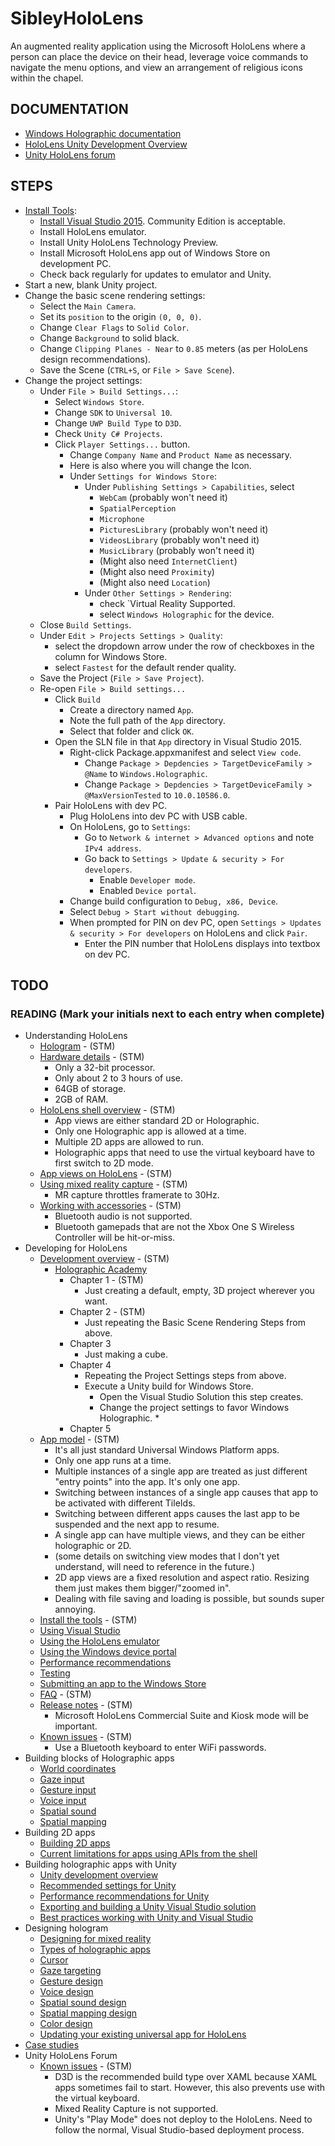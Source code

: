 # SibleyHoloLens

An augmented reality application using the Microsoft HoloLens where a person can place the device on their head, leverage voice commands to navigate the menu options, and view an arrangement of religious icons within the chapel.

## DOCUMENTATION

* [Windows Holographic documentation](https://developer.microsoft.com/en-us/windows/holographic/documentation)
* [HoloLens Unity Development Overview](https://developer.microsoft.com/en-us/windows/holographic/unity_development_overview)
* [Unity HoloLens forum](http://forum.unity3d.com/forums/hololens.102/)

## STEPS

* [Install Tools](https://developer.microsoft.com/en-us/windows/holographic/install_the_tools):
  * [Install Visual Studio 2015](https://developer.microsoft.com/en-us/windows/downloads). Community Edition is acceptable.
  * Install HoloLens emulator.
  * Install Unity HoloLens Technology Preview.
  * Install Microsoft HoloLens app out of Windows Store on development PC.
  * Check back regularly for updates to emulator and Unity.
* Start a new, blank Unity project.
* Change the basic scene rendering settings:
  * Select the `Main Camera`.
  * Set its `position` to the origin `(0, 0, 0)`.
  * Change `Clear Flags` to `Solid Color`.
  * Change `Background` to solid black.
  * Change `Clipping Planes - Near` to `0.85` meters (as per HoloLens design recommendations).
  * Save the Scene (`CTRL+S`, or `File > Save Scene`).
* Change the project settings:
  * Under `File > Build Settings...`:
    * Select `Windows Store`.
    * Change `SDK` to `Universal 10`.
    * Change `UWP Build Type` to `D3D`.
    * Check `Unity C# Projects`.
    * Click `Player Settings...` button.
      * Change `Company Name` and `Product Name` as necessary.
      * Here is also where you will change the Icon.
      * Under `Settings for Windows Store`:
        * Under `Publishing Settings > Capabilities`, select
          * `WebCam` (probably won't need it)
          * `SpatialPerception`
          * `Microphone`
          * `PicturesLibrary` (probably won't need it)
          * `VideosLibrary` (probably won't need it)
          * `MusicLibrary` (probably won't need it)
          * (Might also need `InternetClient`)
          * (Might also need `Proximity`)
          * (Might also need `Location`)
        * Under `Other Settings > Rendering`:
          * check `Virtual Reality Supported.
          * select `Windows Holographic` for the device.
   * Close `Build Settings`.
  * Under `Edit > Projects Settings > Quality`:
    * select the dropdown arrow under the row of checkboxes in the column for Windows Store.
    * select `Fastest` for the default render quality.
  * Save the Project (`File > Save Project`).
  * Re-open `File > Build settings...`
    * Click `Build`
      * Create a directory named `App`.
      * Note the full path of the `App` directory.
      * Select that folder and click `OK`.
    * Open the SLN file in that `App` directory in Visual Studio 2015.
      * Right-click Package.appxmanifest and select `View code`.
        * Change `Package > Depdencies > TargetDeviceFamily > @Name` to `Windows.Holographic`.
        * Change `Package > Depdencies > TargetDeviceFamily > @MaxVersionTested` to `10.0.10586.0`.
    * Pair HoloLens with dev PC.
      * Plug HoloLens into dev PC with USB cable.
      * On HoloLens, go to `Settings`:
        * Go to `Network & internet > Advanced options` and note `IPv4 address`.
        * Go back to `Settings > Update & security > For developers`.
          * Enable `Developer mode`.
          * Enabled `Device portal`.
      * Change build configuration to `Debug, x86, Device`.
      * Select `Debug > Start without debugging`.
      * When prompted for PIN on dev PC, open `Settings > Updates & security > For developers` on HoloLens and click `Pair`.
        * Enter the PIN number that HoloLens displays into textbox on dev PC.
## TODO

### READING (Mark your initials next to each entry when complete)
* Understanding HoloLens
  * [Hologram](https://developer.microsoft.com/en-us/windows/holographic/hologram) - (STM)
  * [Hardware details](https://developer.microsoft.com/en-us/windows/holographic/hardware_details) - (STM)
    * Only a 32-bit processor.
    * Only about 2 to 3 hours of use.
    * 64GB of storage.
    * 2GB of RAM.
  * [HoloLens shell overview](https://developer.microsoft.com/en-us/windows/holographic/hololens_shell_overview) - (STM)
    * App views are either standard 2D or Holographic.
    * Only one Holographic app is allowed at a time.
    * Multiple 2D apps are allowed to run.
    * Holographic apps that need to use the virtual keyboard have to first switch to 2D mode.
  * [App views on HoloLens](https://developer.microsoft.com/en-us/windows/holographic/app_views_on_hololens) - (STM)
  * [Using mixed reality capture](https://developer.microsoft.com/en-us/windows/holographic/using_mixed_reality_capture) - (STM)
    * MR capture throttles framerate to 30Hz.
  * [Working with accessories](https://developer.microsoft.com/en-us/windows/holographic/working_with_accessories) - (STM)
    * Bluetooth audio is not supported.
    * Bluetooth gamepads that are not the Xbox One S Wireless Controller will be hit-or-miss.
* Developing for HoloLens
  * [Development overview](https://developer.microsoft.com/en-us/windows/holographic/development_overview) - (STM)
    * [Holographic Academy](https://developer.microsoft.com/en-us/windows/holographic/academy)
      * Chapter 1 - (STM)
        * Just creating a default, empty, 3D project wherever you want.
      * Chapter 2 - (STM)
        * Just repeating the Basic Scene Rendering Steps from above.
      * Chapter 3
        * Just making a cube.
      * Chapter 4
        * Repeating the Project Settings steps from above.
        * Execute a Unity build for Windows Store.
          * Open the Visual Studio Solution this step creates.
          * Change the project settings to favor Windows Holographic.
            * 
      * Chapter 5
  * [App model](https://developer.microsoft.com/en-us/windows/holographic/app_model) - (STM)
    * It's all just standard Universal Windows Platform apps.
    * Only one app runs at a time.
    * Multiple instances of a single app are treated as just different "entry points" into the app. It's only one app.
    * Switching between instances of a single app causes that app to be activated with different TileIds.
    * Switching between different apps causes the last app to be suspended and the next app to resume.
    * A single app can have multiple views, and they can be either holographic or 2D.
    * (some details on switching view modes that I don't yet understand, will need to reference in the future.)
    * 2D app views are a fixed resolution and aspect ratio. Resizing them just makes them bigger/"zoomed in".
    * Dealing with file saving and loading is possible, but sounds super annoying.
  * [Install the tools](https://developer.microsoft.com/en-us/windows/holographic/install_the_tools) - (STM)
  * [Using Visual Studio](https://developer.microsoft.com/en-us/windows/holographic/using_visual_studio)
  * [Using the HoloLens emulator](https://developer.microsoft.com/en-us/windows/holographic/using_the_hololens_emulator)
  * [Using the Windows device portal](https://developer.microsoft.com/en-us/windows/holographic/using_the_windows_device_portal)
  * [Performance recommendations](https://developer.microsoft.com/en-us/windows/holographic/performance_recommendations)
  * [Testing](https://developer.microsoft.com/en-us/windows/holographic/testing)
  * [Submitting an app to the Windows Store](https://developer.microsoft.com/en-us/windows/holographic/submitting_an_app_to_the_windows_store)
  * [FAQ](https://developer.microsoft.com/en-us/windows/holographic/faq) - (STM)
  * [Release notes](https://developer.microsoft.com/en-us/windows/holographic/release_notes) - (STM)
    * Microsoft HoloLens Commercial Suite and Kiosk mode will be important.
  * [Known issues](https://developer.microsoft.com/en-us/windows/holographic/known_issues) - (STM)
    * Use a Bluetooth keyboard to enter WiFi passwords.
* Building blocks of Holographic apps
  * [World coordinates](https://developer.microsoft.com/en-us/windows/holographic/coordinate_systems)
  * [Gaze input](https://developer.microsoft.com/en-us/windows/holographic/gaze)
  * [Gesture input](https://developer.microsoft.com/en-us/windows/holographic/gestures)
  * [Voice input](https://developer.microsoft.com/en-us/windows/holographic/voice_input)
  * [Spatial sound](https://developer.microsoft.com/en-us/windows/holographic/spatial_sound)
  * [Spatial mapping](https://developer.microsoft.com/en-us/windows/holographic/spatial_mapping)
* Building 2D apps
  * [Building 2D apps](https://developer.microsoft.com/en-us/windows/holographic/building_2d_apps)
  * [Current limitations for apps using APIs from the shell](https://developer.microsoft.com/en-us/windows/holographic/current_limitations_for_apps_using_apis_from_the_shell)
* Building holographic apps with Unity
  * [Unity development overview](https://developer.microsoft.com/en-us/windows/holographic/unity_development_overview)
  * [Recommended settings for Unity](https://developer.microsoft.com/en-us/windows/holographic/recommended_settings_for_unity)
  * [Performance recommendations for Unity](https://developer.microsoft.com/en-us/windows/holographic/performance_recommendations_for_unity)
  * [Exporting and building a Unity Visual Studio solution](https://developer.microsoft.com/en-us/windows/holographic/exporting_and_building_a_unity_visual_studio_solution)
  * [Best practices working with Unity and Visual Studio](https://developer.microsoft.com/en-us/windows/holographic/best_practices_for_working_with_unity_and_visual_studio)
* Designing hologram
  * [Designing for mixed reality](https://developer.microsoft.com/en-us/windows/holographic/designing_for_mixed_reality)
  * [Types of holographic apps](https://developer.microsoft.com/en-us/windows/holographic/types_of_holographic_apps)
  * [Cursor](https://developer.microsoft.com/en-us/windows/holographic/cursors)
  * [Gaze targeting](https://developer.microsoft.com/en-us/windows/holographic/gaze_targeting)
  * [Gesture design](https://developer.microsoft.com/en-us/windows/holographic/gesture_design)
  * [Voice design](https://developer.microsoft.com/en-us/windows/holographic/voice_design)
  * [Spatial sound design](https://developer.microsoft.com/en-us/windows/holographic/spatial_sound_design)
  * [Spatial mapping design](https://developer.microsoft.com/en-us/windows/holographic/spatial_mapping_design)
  * [Color design](https://developer.microsoft.com/en-us/windows/holographic/color_design)
  * [Updating your existing universal app for HoloLens](https://developer.microsoft.com/en-us/windows/holographic/updating_your_existing_universal_app_for_hololens)
* [Case studies](https://developer.microsoft.com/en-us/windows/holographic/case_studies)
* Unity HoloLens Forum
  * [Known issues](http://forum.unity3d.com/threads/known-issues.394627/) - (STM)
    * D3D is the recommended build type over XAML because XAML apps sometimes fail to start. However, this also prevents use with the virtual keyboard.
    * Mixed Reality Capture is not supported.
    * Unity's "Play Mode" does not deploy to the HoloLens. Need to follow the normal, Visual Studio-based deployment process.
